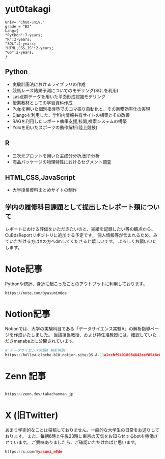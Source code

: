 # yut0takagi
```Pytohn
univ= "Chuo-univ."
grade = "B2"
Lang={
"Python":7-years;
"R":2-years;
"SQL":2-years;
"HTML,CSS,JS":2-years;
"Go":2-years;
}
```
## Python
* 実験計画法におけるライブラリの作成
* 競馬レース結果予測についてのモデリング(SQLを利用)
* Las点群データを用いた平面形成認識モデリング
* 授業教材としての学習資料作成
* Pulpを用いた個別指導塾でのコマ振り自動化と、その業務効率化の実現
* Djangoを利用した、学科内情報共有サイトの構築とその改善
* RAGを利用したレポート執筆支援,校閲,検索システムの構築
* Yoloを用いたスポーツの動作解析(陸上競技)

## R
* 三次元プロットを用いた主成分分析,因子分析
* 商品パッケージの物理特性におけるセグメント調査
## HTML,CSS,JavaScript
* 大学授業資料まとめサイトの制作

## 学内の履修科目課題として提出したレポート類について
レポートにおける評価をいただきたいのと、実績を記録したい等の観点から、CuBdsReportリポジトリに追加する予定です。
個人情報等が含まれるため、みていただける方はXの方へdmしてくださると嬉しいです。
よろしくお願いいたします。

# Note記事
Pythonや統計、身近に起こったことのアウトプットに利用しております。
```Pyton
https://note.com/0yasumim0de
```
# Notion記事
Notionでは、大学の実験科目である「データサイエンス実験A」の解析指導ページを作成いたしました。
当該担当教授、および特任准教授には、確認していただきmanaba上に公開されています。
```Python
# データサイエンス実験A 解析解説
https://hollow-cloche-b10.notion.site/DS-A-11a2ccbf94018084842eef8546c890b6?pvs=4
```
# Zenn 記事
```Python

https://zenn.dev/takachanman_jp
```
# X (旧Twitter)
あまり学術的なことは投稿しておりません。一般的な大学生の日常をお送りしております。
また、毎朝6時と午後23時に東京の天気をお知らせするbotを稼働させています。
ご興味ありましたら、ご確認いただければと思います。
```Python
https://x.com/0yasumi_m0de
```
<!---
yut0takagi/yut0takagi is a ✨ special ✨ repository because its `README.md` (this file) appears on your GitHub profile.
You can click the Preview link to take a look at your changes.
--->
